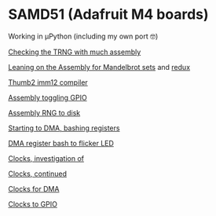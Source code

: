 # SAMD51 (Adafruit M4 boards)

Working in µPython (including my own port 🤓)

[Checking the TRNG with much assembly](./2023/03/2023-03-27.md)

[Leaning on the Assembly for Mandelbrot sets](./2023/04/2023-04-01.md) and [redux](./2023/04/2023-04-03-a.md)

[Thumb2 imm12 compiler](./2023/04/2023-04-01-a.md)

[Assembly toggling GPIO](./2023/04/2023-04-03.md)

[Assembly RNG to disk](./2023/04/2023-04-04.md)

[Starting to DMA, bashing registers](./2023/04/2023-04-06.md)

[DMA register bash to flicker LED](./2023/04/2023-04-07.md)

[Clocks, investigation of](./2023/04/2023-04-15.md)

[Clocks, continued](./2023/04/2023-04-16.md)

[Clocks for DMA](./2023/04/2023-04-17.md)

[Clocks to GPIO](./2023/04/2023-04-18.md)

